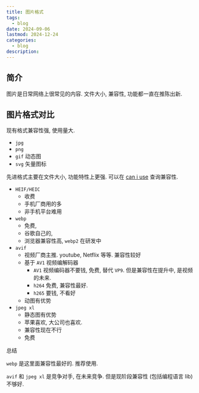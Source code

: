 ```yaml
---
title: 图片格式
tags:
  - blog
date: 2024-09-06
lastmod: 2024-12-24
categories:
  - blog
description: 
---
```


## 简介

图片是日常网络上很常见的内容. 文件大小, 兼容性, 功能都一直在推陈出新.

## 图片格式对比

现有格式兼容性强, 使用量大.

- `jpg`
- `png`
- `gif` 动态图
- `svg` 矢量图标

先进格式主要在文件大小, 功能特性上更强. 可以在 [can i use](https://caniuse.com/?search=jpeg%20xl%20) 查询兼容性.

- `HEIF/HEIC`
    - 收费
    - 手机厂商用的多
    - 非手机平台难用
- `webp`
    - 免费,
    - 谷歌自己的,  
    - 浏览器兼容性高, `webp2` 在研发中
- `avif`
    - 视频厂商主推. youtube, Netflix 等等. 兼容性较好
    - 基于 `AV1` 视频编解码器
        - `AV1` 视频编码器不要钱, 免费, 替代 `VP9`. 但是兼容性在提升中, 是视频的未来.
        - `h264` 免费, 兼容性最好.
        - `h265` 要钱, 不看好
    - 动图有优势
- `jpeg xl`
    - 静态图有优势
    - 苹果喜欢, 大公司也喜欢.
    - 兼容性现在不行
    - 免费

总结

`webp` 是这里面兼容性最好的. 推荐使用.

`avif` 和 `jpeg xl` 是竞争对手, 在未来竞争. 但是现阶段兼容性 (包括编程语言 lib) 不够好.

